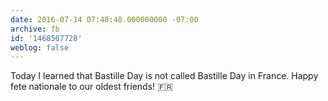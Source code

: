 ```yaml
---
date: 2016-07-14 07:48:48.000000000 -07:00
archive: fb
id: '1468507728'
weblog: false
---
```


Today I learned that Bastille Day is not called Bastille Day in France. Happy fete nationale to our oldest friends! 🇫🇷
